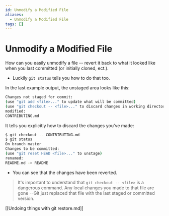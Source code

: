 ```yaml
---
id: Unmodify a Modified File
aliases:
  - Unmodify a Modified File
tags: []
---
```


# Unmodify a Modified File

How can you easily unmodify a file -- revert it back to what it looked like when
you last committed (or initially cloned, ect.). 
- Luckily `git status` tells you how to do that too.

In the last example output, the unstaged area looks like this:

```bash
Changes not staged for commit:
(use "git add <file>..." to update what will be committed)
(use "git checkout -- <file>..." to discard changes in working directory)
modified:
CONTRIBUTING.md
```
It tells you explicitly how to discard the changes you've made:

```bash
$ git checkout -- CONTRIBUTING.md
$ git status
On branch master
Changes to be committed:
(use "git reset HEAD <file>..." to unstage)
renamed:
README.md -> README
```
- You can see that the changes have been reverted.

> It's important to understand that `git checkout -- <file>` is a dangerous
command. Any local changes you made to that file are gone --Git just replaced
that file with the last staged or committed version.

[[Undoing things with git restore.md]]
